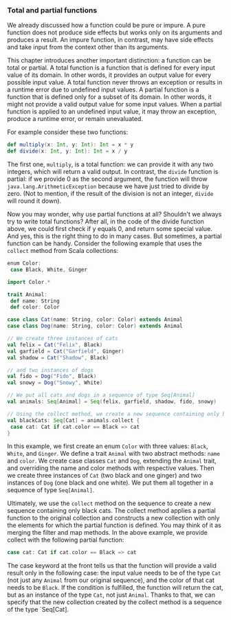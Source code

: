 ### Total and partial functions
We already discussed how a function could be pure or impure. A pure function does not produce side effects but works only on its arguments and produces a result. An impure function, in contrast, may have side effects and take input from the context other than its arguments.

This chapter introduces another important distinction: a function can be total or partial. A total function is a function that is defined for every input value of its domain. In other words, it provides an output value for every possible input value. A total function never throws an exception or results in a runtime error due to undefined input values. A partial function is a function that is defined only for a subset of its domain. In other words, it might not provide a valid output value for some input values. When a partial function is applied to an undefined input value, it may throw an exception, produce a runtime error, or remain unevaluated.

For example consider these two functions:
```scala
def multiply(x: Int, y: Int): Int = x * y
def divide(x: Int, y: Int): Int = x / y
```
The first one, `multiply`, is a total function: we can provide it with any two integers, which will return a valid output. In contrast, the `divide` function is partial: if we provide 0 as the second argument, the function will throw `java.lang.ArithmeticException` because we have just tried to divide by zero. (Not to mention, if the result of the division is not an integer, `divide` will round it down).

Now you may wonder, why use partial functions at all? Shouldn't we always try to write total functions? After all, in the code of the divide function above, we could first check if y equals 0, and return some special value. And yes, this is the right thing to do in many cases. But sometimes, a partial function can be handy. Consider the following example that uses the `collect` method from Scala collections:

```scala
enum Color:
 case Black, White, Ginger

import Color.*

trait Animal:
 def name: String
 def color: Color

case class Cat(name: String, color: Color) extends Animal
case class Dog(name: String, color: Color) extends Animal

// We create three instances of cats
val felix = Cat("Felix", Black)
val garfield = Cat("Garfield", Ginger)
val shadow = Cat("Shadow", Black)

// and two instances of dogs
val fido = Dog("Fido", Black)
val snowy = Dog("Snowy", White)

// We put all cats and dogs in a sequence of type Seq[Animal]
val animals: Seq[Animal] = Seq(felix, garfield, shadow, fido, snowy)

// Using the collect method, we create a new sequence containing only black cats
val blackCats: Seq[Cat] = animals.collect {
 case cat: Cat if cat.color == Black => cat
}
```
In this example, we first create an enum `Color` with three values: `Black`, `White`, and `Ginger`. We define a trait `Animal` with two abstract methods: `name` and `color`. We create case classes `Cat` and `Dog`, extending the `Animal` trait, and overriding the name and color methods with respective values. Then we create three instances of `Cat` (two black and one ginger) and two instances of `Dog` (one black and one white). We put them all together in a sequence of type `Seq[Animal]`.

Ultimately, we use the `collect` method on the sequence to create a new sequence containing only black cats. The collect method applies a partial function to the original collection and constructs a new collection with only the elements for which the partial function is defined. You may think of it as merging the filter and map methods. In the above example, we provide collect with the following partial function:
```scala
case cat: Cat if cat.color == Black => cat
```
The case keyword at the front tells us that the function will provide a valid result only in the following case: the input value needs to be of the type `Cat` (not just any `Animal` from our original sequence), and the color of that cat needs to be `Black`. If the condition is fulfilled, the function will return the cat, but as an instance of the type `Cat`, not just `Animal`. Thanks to that, we can specify that the new collection created by the collect method is a sequence of the type `Seq[Cat].
